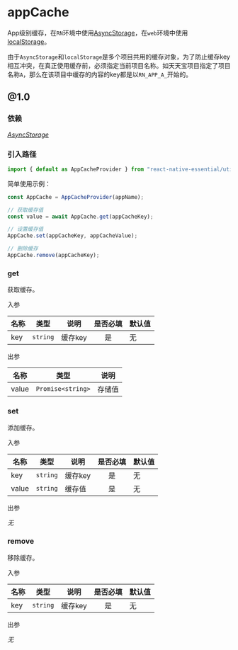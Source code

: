 # appCache  

App级别缓存，在`RN`环境中使用[AsyncStorage](https://reactnative.dev/docs/0.55/asyncstorage)，在`web`环境中使用[localStorage](https://developer.mozilla.org/zh-CN/docs/Web/API/Window/localStorage)。  

由于`AsyncStorage`和`localStorage`是多个项目共用的缓存对象，为了防止缓存key相互冲突，在真正使用缓存前，必须指定当前项目名称。如天天宝项目指定了项目名称`A`，那么在该项目中缓存的内容的key都是以`RN_APP_A_`开始的。  

## @1.0  

### 依赖  

_[AsyncStorage](https://reactnative.dev/docs/0.55/asyncstorage)_  

### 引入路径  

```js  
import { default as AppCacheProvider } from "react-native-essential/utils/appCache/@1.0";
```  

简单使用示例：  

```js  
const AppCache = AppCacheProvider(appName);

// 获取缓存值
const value = await AppCache.get(appCacheKey);

// 设置缓存值
AppCache.set(appCacheKey, appCacheValue);

// 删除缓存
AppCache.remove(appCacheKey);

```  

### **get**  

获取缓存。

入参  

| 名称 | 类型 | 说明 | 是否必填 | 默认值 |
| - | - | - | :-: | :- | 
| key | `string` | 缓存key | 是 | 无 |   


出参    

| 名称 | 类型 | 说明 | 
| - | - | - | 
| value | `Promise<string>` | 存储值 |  


### **set**  

添加缓存。

入参  

| 名称 | 类型 | 说明 | 是否必填 | 默认值 |
| - | - | - | :-: | :- | 
| key | `string` | 缓存key | 是 | 无 |   
| value | `string` | 缓存值 | 是 | 无 |   


出参    

_无_


### **remove**  

移除缓存。

入参  

| 名称 | 类型 | 说明 | 是否必填 | 默认值 |
| - | - | - | :-: | :- | 
| key | `string` | 缓存key | 是 | 无 |   


出参    

_无_





